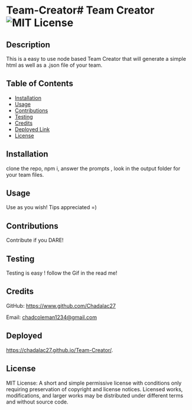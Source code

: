 # Team-Creator# Team Creator ![MIT License](https://img.shields.io/badge/License-MIT-Green)

## Description

This is a easy to use node based Team Creator that will generate a simple html as well as a .json file of your team.

## Table of Contents

* [Installation](#installation)
* [Usage](#usage)
* [Contributions](#contributions)
* [Testing](#testing)
* [Credits](#credits)
* [Deployed Link](#Deployed)
* [License](#license)

## Installation
clone the repo, npm i, answer the prompts , look in the output folder for your team files.

## Usage
Use as you wish! Tips appreciated =)

## Contributions
Contribute if you DARE!

## Testing
Testing is easy ! follow the Gif in the read me!

## Credits
GitHub: https://www.github.com/Chadalac27

Email: chadcoleman1234@gmail.com
## Deployed  
  https://chadalac27.github.io/Team-Creator/. 
## License
MIT License: A short and simple permissive license with conditions only requiring preservation of copyright and license notices. Licensed works, modifications, and larger works may be distributed under different terms and without source code.
